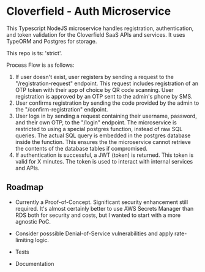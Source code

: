 
# Cloverfield - Auth Microservice

This Typescript NodeJS microservice handles registration, authentication, and token validation for the Cloverfield SaaS APIs and services. It uses TypeORM and Postgres for storage.

This repo is ts: 'strict'.

Process Flow is as follows:

1. If user doesn't exist, user registers by sending a request to the "/registration-request" endpoint. This request includes registration of an OTP token with their app of choice by QR code scanning. User registration is approved by an OTP sent to the admin's phone by SMS.
2. User confirms registration by sending the code provided by the admin to the "/confirm-registration" endpoint.
3. User logs in by sending a request containing their username, password, and their own OTP, to the "/login" endpoint. The microservice is restricted to using a special postgres function, instead of raw SQL queries. The actual SQL query is embedded in the postgres database inside the function. This ensures the the microservice cannot retrieve the contents of the database tables if compromised.
4. If authentication is successful, a JWT (token) is returned. This token is valid for X minutes. The token is used to interact with internal services and APIs.

## Roadmap

- Currently a Proof-of-Concept. Significant security enhancement still required. It's almost certainly better to use AWS Secrets Manager than RDS both for security and costs, but I wanted to start with a more agnostic PoC.

- Consider posssible Denial-of-Service vulnerabilities and apply rate-limiting logic.

- Tests

- Documentation

